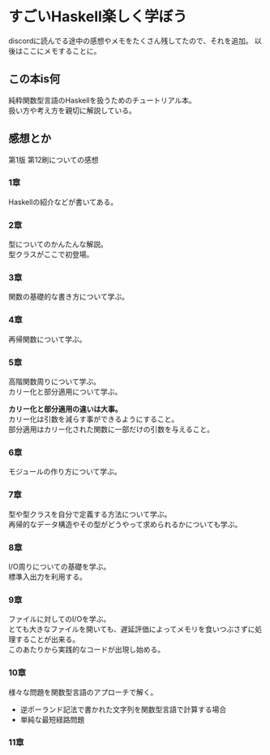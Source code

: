 # すごいHaskell楽しく学ぼう

discordに読んでる途中の感想やメモをたくさん残してたので、それを追加。
以後はここにメモすることに。

## この本is何

純粋関数型言語のHaskellを扱うためのチュートリアル本。  
扱い方や考え方を親切に解説している。  

## 感想とか

第1版 第12刷についての感想

### 1章

Haskellの紹介などが書いてある。

### 2章

型についてのかんたんな解説。  
型クラスがここで初登場。

### 3章

関数の基礎的な書き方について学ぶ。

### 4章

再帰関数について学ぶ。

### 5章

高階関数周りについて学ぶ。  
カリー化と部分適用について学ぶ。  

**カリー化と部分適用の違いは大事。**  
カリー化は引数を減らす事ができるようにすること。  
部分適用はカリー化された関数に一部だけの引数を与えること。  

### 6章

モジュールの作り方について学ぶ。

### 7章

型や型クラスを自分で定義する方法について学ぶ。  
再帰的なデータ構造やその型がどうやって求められるかについても学ぶ。  

### 8章

I/O周りについての基礎を学ぶ。  
標準入出力を利用する。

### 9章

ファイルに対してのI/Oを学ぶ。  
とても大きなファイルを開いても、遅延評価によってメモリを食いつぶさずに処理することが出来る。  
このあたりから実践的なコードが出現し始める。

### 10章

様々な問題を関数型言語のアプローチで解く。  

- 逆ポーランド記法で書かれた文字列を関数型言語で計算する場合
- 単純な最短経路問題

### 11章
